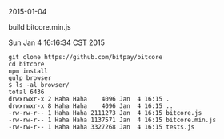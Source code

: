 2015-01-04

build bitcore.min.js

Sun Jan  4 16:16:34 CST 2015

```
git clone https://github.com/bitpay/bitcore
cd bitcore
npm install
gulp browser
$ ls -al browser/
total 6436
drwxrwxr-x 2 Haha Haha    4096 Jan  4 16:15 .
drwxrwxr-x 8 Haha Haha    4096 Jan  4 16:15 ..
-rw-rw-r-- 1 Haha Haha 2111273 Jan  4 16:15 bitcore.js
-rw-rw-r-- 1 Haha Haha 1137571 Jan  4 16:15 bitcore.min.js
-rw-rw-r-- 1 Haha Haha 3327268 Jan  4 16:15 tests.js
```
